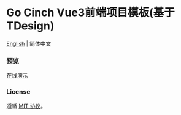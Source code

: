 # Go Cinch Vue3前端项目模板(基于TDesign)

[English](./README.md) | 简体中文

### 预览

[在线演示](https://vue3.go-cinch.top/)

### License

遵循 [MIT 协议](LICENSE)。
